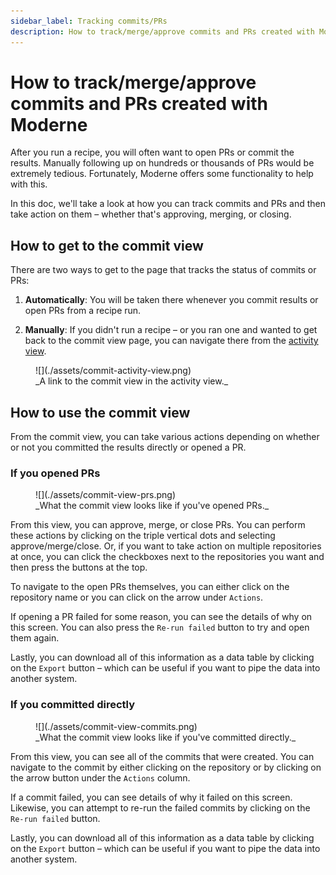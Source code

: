 ```yaml
---
sidebar_label: Tracking commits/PRs
description: How to track/merge/approve commits and PRs created with Moderne.
---
```


# How to track/merge/approve commits and PRs created with Moderne

After you run a recipe, you will often want to open PRs or commit the results. Manually following up on hundreds or thousands of PRs would be extremely tedious. Fortunately, Moderne offers some functionality to help with this.

In this doc, we'll take a look at how you can track commits and PRs and then take action on them – whether that's approving, merging, or closing.

## How to get to the commit view

There are two ways to get to the page that tracks the status of commits or PRs:

1. **Automatically**: You will be taken there whenever you commit results or open PRs from a recipe run.

2. **Manually**: If you didn't run a recipe – or you ran one and wanted to get back to the commit view page, you can navigate there from the [activity view](../getting-started/activity-view.md).

<figure>
  ![](./assets/commit-activity-view.png)
  <figcaption>_A link to the commit view in the activity view._</figcaption>
</figure>

## How to use the commit view

From the commit view, you can take various actions depending on whether or not you committed the results directly or opened a PR.

### If you opened PRs

<figure>
  ![](./assets/commit-view-prs.png)
  <figcaption>_What the commit view looks like if you've opened PRs._</figcaption>
</figure>

From this view, you can approve, merge, or close PRs. You can perform these actions by clicking on the triple vertical dots and selecting approve/merge/close. Or, if you want to take action on multiple repositories at once, you can click the checkboxes next to the repositories you want and then press the buttons at the top.

To navigate to the open PRs themselves, you can either click on the repository name or you can click on the arrow under `Actions`.

If opening a PR failed for some reason, you can see the details of why on this screen. You can also press the `Re-run failed` button to try and open them again.

Lastly, you can download all of this information as a data table by clicking on the `Export` button – which can be useful if you want to pipe the data into another system.

### If you committed directly

<figure>
  ![](./assets/commit-view-commits.png)
  <figcaption>_What the commit view looks like if you've committed directly._</figcaption>
</figure>

From this view, you can see all of the commits that were created. You can navigate to the commit by either clicking on the repository or by clicking on the arrow button under the `Actions` column.

If a commit failed, you can see details of why it failed on this screen. Likewise, you can attempt to re-run the failed commits by clicking on the `Re-run failed` button.

Lastly, you can download all of this information as a data table by clicking on the `Export` button – which can be useful if you want to pipe the data into another system.